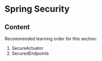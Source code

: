 # Spring Security

## Content

Recommended learning order for this section:

1. SecureActuator
2. SecuredEndpoints
